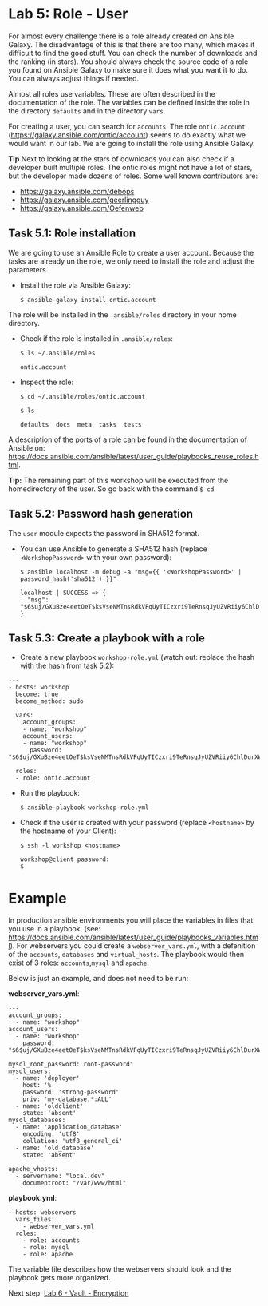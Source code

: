 # Lab 5: Role - User 
For almost every challenge there is a role already created on Ansible Galaxy. The disadvantage of this is that there are too many, which makes it difficult to find the good stuff. You can check the number of downloads and the ranking (in stars). You should always check the source code of a role you found on Ansible Galaxy to make sure it does what you want it to do. You can always adjust things if needed.

Almost all roles use variables. These are often described in the documentation of the role. The variables can be defined inside the role in the directory ``defaults`` and in the directory ``vars``.

For creating a user, you can search for ``accounts``. The role ``ontic.account`` (https://galaxy.ansible.com/ontic/account) seems to do exactly what we would want in our lab. We are going to install the role using Ansible Galaxy. 

**Tip** Next to looking at the stars of downloads you can also check if a developer built multiple roles. The ontic roles might not have a lot of stars, but the developer made dozens of roles. Some well known contributors are:
* https://galaxy.ansible.com/debops
* https://galaxy.ansible.com/geerlingguy
* https://galaxy.ansible.com/Oefenweb

## Task 5.1: Role installation

We are going to use an Ansible Role to create a user account. Because the tasks are already un the role, we only need to install the role and adjust the parameters.

* Install the role via Ansible Galaxy:

  ``$ ansible-galaxy install ontic.account``

The role will be installed in the ``.ansible/roles`` directory in your home directory. 

* Check if the role is installed in ``.ansible/roles``:

  ``$ ls ~/.ansible/roles``
  
  ```
  ontic.account
  ```  

* Inspect the role:

  ``$ cd ~/.ansible/roles/ontic.account``
  
  ``$ ls``
  
  ```
  defaults  docs  meta  tasks  tests
  ```

A description of the ports of a role can be found in the documentation of Ansible on: https://docs.ansible.com/ansible/latest/user_guide/playbooks_reuse_roles.html.

**Tip:** The remaining part of this workshop will be executed from the homedirectory of the user. So go back with the command ``$ cd``

## Task 5.2: Password hash generation
The ``user`` module expects the password in SHA512 format. 

* You can use Ansible to generate a SHA512 hash (replace ``<WorkshopPassword>`` with your own password):

  ``$ ansible localhost -m debug -a "msg={{ '<WorkshopPassword>' | password_hash('sha512') }}"``

  ```
  localhost | SUCCESS => {
    "msg": "$6$uj/GXuBze4eetOeT$ksVseNMTnsRdkVFqUyTICzxri9TeRnsqJyUZVRiiy6ChlDurXWsTkAOdPuSNOPJtPNnzkmrXzfx753hglmH5M/"
  }
  ```

## Task 5.3: Create a playbook with a role

* Create a new playbook ``workshop-role.yml`` (watch out: replace the  hash with the hash from task 5.2):

```
---
- hosts: workshop
  become: true
  become_method: sudo

  vars:
    account_groups:
    - name: "workshop"
    account_users:
    - name: "workshop"
      password: "$6$uj/GXuBze4eetOeT$ksVseNMTnsRdkVFqUyTICzxri9TeRnsqJyUZVRiiy6ChlDurXWsTkAOdPuSNOPJtPNnzkmrXzfx753hglmH5M/"

  roles:
  - role: ontic.account
```

* Run the playbook:

  ``$ ansible-playbook workshop-role.yml``
  
* Check if the user is created with your password (replace ``<hostname>`` by the hostname of your Client):

  ``$ ssh -l workshop <hostname>``
  
  ```
  workshop@client password: 
  $
  ```

# Example
In production ansible environments you will place the variables in files that you use in a playbook. (see: https://docs.ansible.com/ansible/latest/user_guide/playbooks_variables.html). For webservers you could create a ``webserver_vars.yml``, with a defenition of the ``accounts``, ``databases`` and ``virtual_hosts``. The playbook would then exist of 3 roles: ``accounts``,``mysql`` and ``apache``.

Below is just an example, and does not need to be run: 

**webserver_vars.yml**:

```
---
account_groups:
  - name: "workshop"
account_users:
  - name: "workshop"
    password: "$6$uj/GXuBze4eetOeT$ksVseNMTnsRdkVFqUyTICzxri9TeRnsqJyUZVRiiy6ChlDurXWsTkAOdPuSNOPJtPNnzkmrXzfx753hglmH5M/"

mysql_root_password: root-password"
mysql_users:
  - name: 'deployer'
    host: '%'
    password: 'strong-password'
    priv: 'my-database.*:ALL'
  - name: 'oldclient'
    state: 'absent'
mysql_databases:
  - name: 'application_database'
    encoding: 'utf8'
    collation: 'utf8_general_ci'
  - name: 'old_database'
    state: 'absent'

apache_vhosts:
  - servername: "local.dev"
    documentroot: "/var/www/html"
```

**playbook.yml**:

```
- hosts: webservers
  vars_files:
    - webserver_vars.yml
  roles:
    - role: accounts
    - role: mysql
    - role: apache
```

The variable file describes how the webservers should look and the playbook gets more organized. 
  
Next step: [Lab 6 - Vault - Encryption](/labs/06_NL_vault.md)
